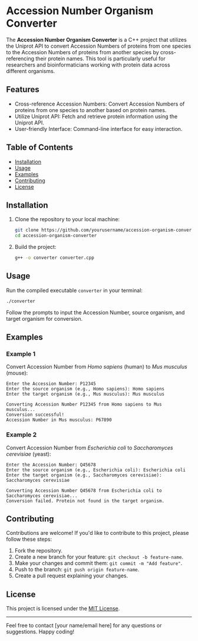 # Accession Number Organism Converter

The **Accession Number Organism Converter** is a C++ project that utilizes the Uniprot API to convert Accession Numbers of proteins from one species to the Accession Numbers of proteins from another species by cross-referencing their protein names. This tool is particularly useful for researchers and bioinformaticians working with protein data across different organisms.

## Features

- Cross-reference Accession Numbers: Convert Accession Numbers of proteins from one species to another based on protein names.
- Utilize Uniprot API: Fetch and retrieve protein information using the Uniprot API.
- User-friendly Interface: Command-line interface for easy interaction.

## Table of Contents

- [Installation](#installation)
- [Usage](#usage)
- [Examples](#examples)
- [Contributing](#contributing)
- [License](#license)

## Installation

1. Clone the repository to your local machine:

   ```bash
   git clone https://github.com/yourusername/accession-organism-converter.git
   cd accession-organism-converter
   ```

2. Build the project:

   ```bash
   g++ -o converter converter.cpp
   ```

## Usage

Run the compiled executable `converter` in your terminal:

```bash
./converter
```

Follow the prompts to input the Accession Number, source organism, and target organism for conversion.

## Examples

### Example 1

Convert Accession Number from *Homo sapiens* (human) to *Mus musculus* (mouse):

```plaintext
Enter the Accession Number: P12345
Enter the source organism (e.g., Homo sapiens): Homo sapiens
Enter the target organism (e.g., Mus musculus): Mus musculus

Converting Accession Number P12345 from Homo sapiens to Mus musculus...
Conversion successful!
Accession Number in Mus musculus: P67890
```

### Example 2

Convert Accession Number from *Escherichia coli* to *Saccharomyces cerevisiae* (yeast):

```plaintext
Enter the Accession Number: Q45678
Enter the source organism (e.g., Escherichia coli): Escherichia coli
Enter the target organism (e.g., Saccharomyces cerevisiae): Saccharomyces cerevisiae

Converting Accession Number Q45678 from Escherichia coli to Saccharomyces cerevisiae...
Conversion failed. Protein not found in the target organism.
```

## Contributing

Contributions are welcome! If you'd like to contribute to this project, please follow these steps:

1. Fork the repository.
2. Create a new branch for your feature: `git checkout -b feature-name`.
3. Make your changes and commit them: `git commit -m "Add feature"`.
4. Push to the branch: `git push origin feature-name`.
5. Create a pull request explaining your changes.

## License

This project is licensed under the [MIT License](LICENSE).

---

Feel free to contact [your name/email here] for any questions or suggestions. Happy coding!

